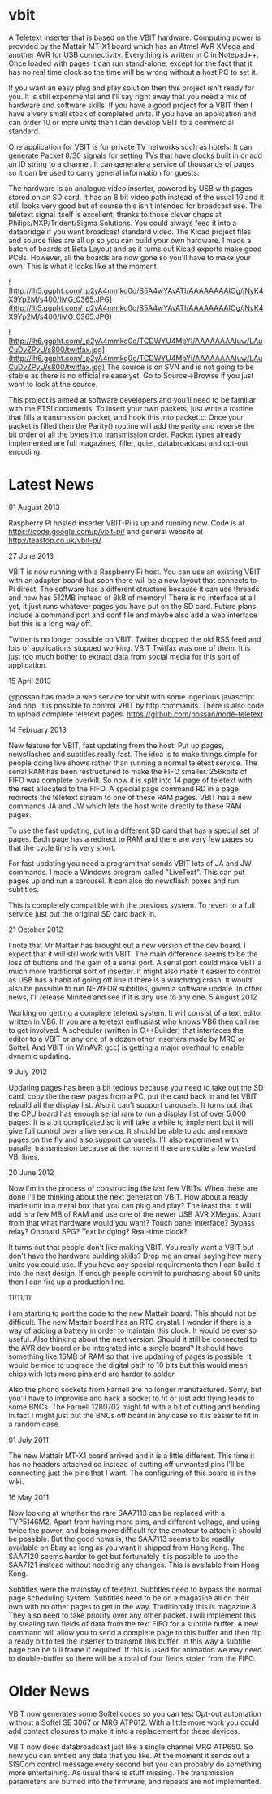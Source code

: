 # vbit
A Teletext inserter that is based on the VBIT hardware. Computing power is provided by the Mattair MT-X1 board which has an Atmel AVR XMega and another AVR for USB connectivity. Everything is written in C in Notepad++. Once loaded with pages it can run stand-alone, except for the fact that it has no real time clock so the time will be wrong without a host PC to set it.

If you want an easy plug and play solution then this project isn't ready for you. It is still experimental and I'll say right away that you need a mix of hardware and software skills. If you have a good project for a VBIT then I have a very small stock of completed units. If you have an application and can order 10 or more units then I can develop VBIT to a commercial standard.

One application for VBIT is for private TV networks such as hotels. It can generate Packet 8/30 signals for setting TVs that have clocks built in or add an ID string to a channel. It can generate a service of thousands of pages so it can be used to carry general information for guests.

The hardware is an analogue video inserter, powered by USB with pages stored on an SD card. It has an 8 bit video path instead of the usual 10 and it still looks very good but of course this isn't intended for broadcast use. The teletext signal itself is excellent, thanks to those clever chaps at Philips/NXP/Trident/Sigma Solutions. You could always feed it into a databridge if you want broadcast standard video. The Kicad project files and source files are all up so you can build your own hardware. I made a batch of boards at Beta Layout and as it turns out Kicad exports make good PCBs. However, all the boards are now gone so you'll have to make your own. This is what it looks like at the moment.

![http://lh5.ggpht.com/_p2yA4mmkq0o/S5A4wYAvATI/AAAAAAAAIOg/jNyK4X9Yp2M/s400/IMG_0365.JPG](http://lh5.ggpht.com/_p2yA4mmkq0o/S5A4wYAvATI/AAAAAAAAIOg/jNyK4X9Yp2M/s400/IMG_0365.JPG)

![http://lh6.ggpht.com/_p2yA4mmkq0o/TCDWYU4MpYI/AAAAAAAAIuw/LAuCuDvZPyU/s800/twitfax.jpg](http://lh6.ggpht.com/_p2yA4mmkq0o/TCDWYU4MpYI/AAAAAAAAIuw/LAuCuDvZPyU/s800/twitfax.jpg) The source is on SVN and is not going to be stable as there is no official release yet. Go to Source->Browse if you just want to look at the source.

This project is aimed at software developers and you'll need to be familiar with the ETSI documents. To insert your own packets, just write a routine that fills a transmission packet, and hook this into packet.c. Once your packet is filled then the Parity() routine will add the parity and reverse the bit order of all the bytes into transmission order. Packet types already implemented are full magazines, filler, quiet, databroadcast and opt-out encoding.
# Latest News #

01 August 2013

Raspberry Pi hosted inserter VBIT-Pi is up and running now. Code is at https://code.google.com/p/vbit-pi/ and general website at http://teastop.co.uk/vbit-pi/.

27 June 2013

VBIT is now running with a Raspberry Pi host. You can use an existing VBIT with an adapter board but soon there will be a new layout that connects to Pi direct. The software has a different structure because it can use threads and now has 512MB instead of 8kB of memory! There is no interface at all yet, it just runs whatever pages you have put on the SD card. Future plans include a command port and conf file and maybe also add a web interface but this is a long way off.

Twitter is no longer possible on VBIT. Twitter dropped the old RSS feed and lots of applications stopped working. VBIT Twitfax was one of them. It is just too much bother to extract data from social media for this sort of application.

15 April 2013

@possan has made a web service for vbit with some ingenious javascript and php. It is possible to control VBIT by http commands. There is also code to upload complete teletext pages. https://github.com/possan/node-teletext

14 February 2013

New feature for VBIT, fast updating from the host. Put up pages, newsflashes and subtitles  really fast. The idea is to make things simple for people doing live shows rather than running a normal teletext service. The serial RAM has been restructured to make the FIFO smaller. 256kbits of FIFO was complete overkill. So now it is split into 14 page of teletext with the rest allocated to the FIFO. A special page command RD in a page redirects the teletext stream to one of these RAM pages. VBIT has a new commands JA and JW which lets the host write directly to these RAM pages.

To use the fast updating, put in a different SD card that has a special set of pages. Each page has a redirect to RAM and there are very few pages so that the cycle time is very short.

For fast updating you need a program that sends VBIT lots of JA and JW commands. I made a  Windows program called "LiveText". This can put pages up and run a carousel. It can also do newsflash boxes and run subtitles.

This is completely compatible with the previous system. To revert to a full service just put the original SD card back in.

21 October 2012

I note that Mr Mattair has brought out a new version of the dev board. I expect that it will still work with VBIT. The main difference seems to be the loss of buttons and the gain of a serial port. A serial port could make VBIT a much more traditional sort of inserter. It might also make it easier to control as USB has a habit of going off line if there is a watchdog crash. It would also be possible to run NEWFOR subtitles, given a software update.
In other news, I'll release Minited and see if it is any use to any one.
5 August 2012

Working on getting a complete teletext system. It will consist of a text editor written in VB6. If you are a teletext enthusiast who knows VB6 then call me to get involved. A scheduler (written in C++Builder) that interfaces the editor to a VBIT or any one of a  dozen other inserters made by MRG or Softel. And VBIT (in WinAVR gcc) is getting a major overhaul to enable dynamic updating.

9 July 2012

Updating pages has been a bit tedious because you need to take out the SD card, copy the  the new pages from a PC, put the card back in and let VBIT rebuild all the display list. Also it can't support carousels. It turns out that the CPU board has enough serial ram to run a display list of over 5,000 pages. It is a bit complicated so it will take a while to implement but it will give full control over a live service. It should be able to add and remove pages on the fly and also support carousels. I'll also experiment with parallel transmission because at the moment there are quite a few wasted VBI lines.

20 June 2012

Now I'm in the process of constructing the last few VBITs. When these are done I'll be thinking about the next generation VBIT. How about a ready made unit in a metal box that you can plug and play? The least that it will add is a few MB of RAM and use one of the newer USB AVR XMegas. Apart from that what hardware would you want? Touch panel interface? Bypass relay? Onboard SPG? Text bridging? Real-time clock?

It turns out that people don't like making VBIT. You really want a VBIT but don't have the hardware building skills? Drop me an email saying how many units you could use. If you have any special requirements then I can build it into the next design. If enough people commit to purchasing about 50 units then I can fire up a production line.


11/11/11

I am starting to port the code to the new Mattair board. This should not be difficult. The new Mattair board has an RTC crystal. I wonder if there is a way of adding a battery in order to maintain this clock. It would be ever so useful.
Also thinking about the next version. Should it still be connected to the AVR dev board or be integrated into a single board? It should have something like 16MB of RAM so that live updating of pages is possible. It would be nice to upgrade the digital path to 10 bits but this would mean chips with lots more pins and are harder to solder.

Also the phono sockets from Farnell are no longer manufactured. Sorry, but you'll have to improvise and hack a socket to fit or just add flying leads to some BNCs. The Farnell 1280702 might fit with a bit of cutting and bending. In fact I might just put the BNCs off board in any case so it is easier to fit in a random case.

01 July 2011

The new Mattair MT-X1 board arrived and it is a little different. This time it has no headers attached so instead of cutting off unwanted pins I'll be connecting just the pins that I want. The configuring of this board is in the wiki.

16 May 2011

Now looking at whether the rare SAA7113 can be replaced with a TVP5146M2. Apart from having more pins, and different voltage, and using twice the power, and being more difficult for the amateur to attach it should be possible. But the good news is, the SAA7113 seems to be readily available on Ebay as long as you want it shipped from Hong Kong. The SAA7120 seems harder to get but fortunately it is possible to use the SAA7121 instead without needing any changes. This is available from Hong Kong.

Subtitles were the mainstay of teletext. Subtitles need to bypass the normal page scheduling system. Subtitles need to be on a magazine all on their own with no other pages to get in the way. Traditionally this is magazine 8. They also need to take priority over any other packet. I will implement this by stealing two fields of data from the text FIFO for a subtitle buffer. A new command will allow you to send a complete page to this buffer and then flip a ready bit to tell the inserter to transmit this buffer. In this way a subtitle page can be full frame if required. If this is used for animation we may need to double-buffer so there will be a total of four fields stolen from the FIFO.

# Older News #

VBIT now generates some Softel codes so you can test Opt-out automation without a Softel SE 3067 or MRG ATP612. With a little more work you could add contact closures to make it into a replacement for these devices.

VBIT now does databroadcast just like a single channel MRG ATP650. So now you can embed any data that you like. At the moment it sends out a SISCom control message every second but you can probably do something more entertaining. As usual there is stuff missing. The transmission parameters are burned into the firmware, and repeats are not implemented.
